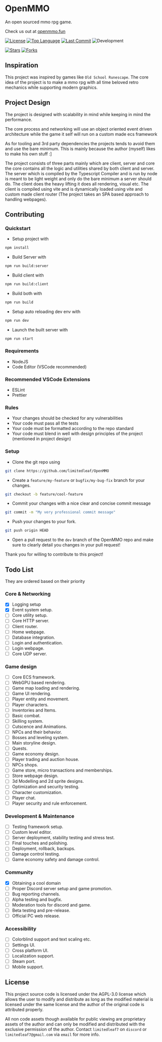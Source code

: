 # OpenMMO

An open sourced mmo rpg game.

Check us out at [openmmo.fun](https://openmmo.fun)

[![License](https://img.shields.io/badge/License-AGPL--3.0-blue.svg)](https://www.gnu.org/licenses/agpl-3.0) [![Top Language](https://img.shields.io/github/languages/top/limitedleaf/OpenMMO.svg)](https://github.com/limitedleaf/OpenMMO) [![Last Commit](https://img.shields.io/github/last-commit/limitedleaf/OpenMMO.svg)](https://github.com/limitedleaf/OpenMMO/commits)
 ![Development](https://img.shields.io/badge/Status-Dev-orange)

[![Stars](https://img.shields.io/github/stars/limitedleaf/OpenMMO?style=social)](https://github.com/limitedleaf/OpenMMO/stargazers)
[![Forks](https://img.shields.io/github/forks/limitedleaf/OpenMMO?style=social)](https://github.com/limitedleaf/OpenMMO/network/members)

## Inspiration

This project was inspired by games like `Old School Runescape`. The core idea of the project is to make a mmo rpg with all time beloved retro mechanics while supporting modern graphics.

## Project Design

The project is designed with scalability in mind while keeping in mind the performance.

The core process and networking will use an object oriented event driven architecture while the game it self will run on a custom made ecs framework

As for tooling and 3rd party dependencies the projects tends to avoid them and use the bare minimum. This is mainly because the author (myself) likes to make his own stuff :]

The project consists of three parts mainly which are client, server and core the core contains all the logic and utilities shared by both client and server. The server which is compiled by the Typescript Compiler and is run by node is meant to be light weight and only do the bare minimum a server should do. The client does the heavy lifting it does all rendering, visual etc. The client is compiled using vite and is dynamically loaded using vite and custom made client router (The project takes an SPA based approach to handling webpages).

## Contributing

### Quickstart

- Setup project with

```bash
npm install
```

- Build Server with

```bash
npm run build:server
```

- Build client with

```bash
npm run build:client
```

- Build both with

```bash
npm run build
```

- Setup auto reloading dev env with

```bash
npm run dev
```

- Launch the built server with

```bash
npm run start
```

### Requirements

- NodeJS
- Code Editor (VSCode recommended)

### Recommended VSCode Extensions

- ESLint
- Prettier

### Rules

- Your changes should be checked for any vulnerabilities
- Your code must pass all the tests
- Your code must be formatted according to the repo standard
- Your code must blend in well with design principles of the project (mentioned in project design)

### Setup

- Clone the git repo using

```bash
git clone https://github.com/limitedleaf/OpenMMO
```

- Create a `feature/my-feature` or `bugfix/my-bug-fix` branch for your changes.

```bash
git checkout -b feature/cool-feature
```

- Commit your changes with a nice clear and concise commit message

```bash
git commit -m "My very professional commit message"
```

- Push your changes to your fork.

```bash
git push origin HEAD
```

- Open a pull request to the `dev` branch of the OpenMMO repo and make sure to clearly detail you changes in your pull request!

Thank you for willing to contribute to this project!

## Todo List

They are ordered based on their priority

### Core & Networking

- [x] Logging setup
- [x] Event system setup.
- [ ] Core utility setup.
- [ ] Core HTTP server.
- [ ] Client router.
- [ ] Home webpage.
- [ ] Database integration.
- [ ] Login and authentication.
- [ ] Login webpage.
- [ ] Core UDP server.

### Game design

- [ ] Core ECS framework.
- [ ] WebGPU based rendering.
- [ ] Game map loading and rendering.
- [ ] Game UI rendering.
- [ ] Player entity and movement.
- [ ] Player characters.
- [ ] Inventories and Items.
- [ ] Basic combat.
- [ ] Skilling system.
- [ ] Cutscence and Animations.
- [ ] NPCs and their behavior.
- [ ] Bosses and leveling system.
- [ ] Main storyline design.
- [ ] Quests.
- [ ] Game economy design.
- [ ] Player trading and auction house.
- [ ] NPCs shops.
- [ ] Game store, micro transactions and memberships.
- [ ] Store webpage design.
- [ ] 3d Modelling and 2d sprite designs.
- [ ] Optimization and security testing.
- [ ] Character customization.
- [ ] Player chat.
- [ ] Player security and rule enforcement.

### Development & Maintenance

- [ ] Testing framework setup.
- [ ] Custom level editor.
- [ ] Server deployment, stability testing and stress test.
- [ ] Final touches and polishing.
- [ ] Deployment, rollback, backups.
- [ ] Damage control testing.
- [ ] Game economy safety and damage control.

### Community

- [x] Obtaining a cool domain
- [ ] Proper Discord server setup and game promotion.
- [ ] Bug reporting channels.
- [ ] Alpha testing and bugfix.
- [ ] Moderation tools for discord and game.
- [ ] Beta testing and pre-release.
- [ ] Official PC web release.

### Accessibility

- [ ] Colorblind support and text scaling etc.
- [ ] Settings  UI.
- [ ] Cross platform UI.
- [ ] Localization support.
- [ ] Steam port.
- [ ] Mobile support.

## License

This project source code is licensed under the AGPL-3.0 license which allows the user to modify and distribute as long as the modified material is licensed under the same license and the author of the original code is attributed properly.

All non code assets though available for public viewing are proprietary assets of the author and can only be modified and distributed with the exclusive permission of the author. Contact `limitedleaf7` on `discord` or `limitedleaf7@gmail.com` via `email` for more info.
